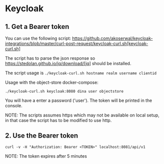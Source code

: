 # Keycloak

## 1. Get a Bearer token

You can use the following script:
https://github.com/akoserwal/keycloak-integrations/blob/master/curl-post-request/keycloak-curl.sh[keycloak-curl.sh]

The script has to parse the json response so https://stedolan.github.io/jq/download/[jq] should be installed.

The script usage is `./keycloak-curl.sh hostname realm username clientid`

Usage with the object-store docker-compose:

`./keycloak-curl.sh keycloak:8080 dina user objectstore`

You will have a enter a password ('user').
The token will be printed in the console.

NOTE: The scripts assumes https which may not be available on local setup, in that case the script has to be modified to use http.

## 2. Use the Bearer token

`curl -v -H "Authorization: Bearer <TOKEN>" localhost:8081/api/v1`

NOTE: The token expires after 5 minutes

